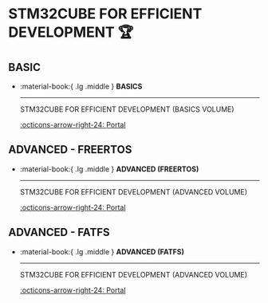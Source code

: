 # STM32CUBE FOR EFFICIENT DEVELOPMENT 🏆

## BASIC

<div class="grid cards" markdown>

-   :material-book:{ .lg .middle } __BASICS__

    ---

    STM32CUBE FOR EFFICIENT DEVELOPMENT (BASICS VOLUME)


    [:octicons-arrow-right-24: <a href="https://www.bilibili.com/video/BV1Df421X7oP/?spm_id_from=333.999.0.0&vd_source=5a427660f0337fedc22d4803661d493f" target="_blank"> Portal </a>](#)

</div>

## ADVANCED - FREERTOS

<div class="grid cards" markdown>

-   :material-book:{ .lg .middle } __ADVANCED (FREERTOS)__

    ---

    STM32CUBE FOR EFFICIENT DEVELOPMENT (ADVANCED VOLUME)


    [:octicons-arrow-right-24: <a href="https://www.bilibili.com/video/BV1rM411D7Tg/?spm_id_from=333.999.0.0&vd_source=5a427660f0337fedc22d4803661d493f" target="_blank"> Portal </a>](#)

</div>

## ADVANCED - FATFS

<div class="grid cards" markdown>

-   :material-book:{ .lg .middle } __ADVANCED (FATFS)__

    ---

    STM32CUBE FOR EFFICIENT DEVELOPMENT (ADVANCED VOLUME)


    [:octicons-arrow-right-24: <a href="https://www.bilibili.com/video/BV1eK421h7Ds/?spm_id_from=333.999.0.0&vd_source=5a427660f0337fedc22d4803661d493f" target="_blank"> Portal </a>](#)

</div>


